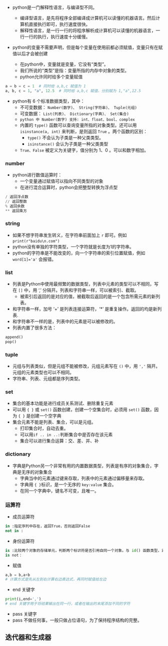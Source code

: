 - python是一门解释性语言，与编译型不同。
    + 编译型语言，是先将程序全部编译成计算机可以读懂的机器语言。然后计算机直接执行即可，执行速度很快。
    + 解释性语言，是一行一行的将程序解析成计算机可以读懂的机器语言，一行一行的执行，执行速度十分缓慢。

- python的变量不需要声明，但是每个变量在使用前都必须赋值，变量只有在赋值以后才会被创建
    + 在python中，变量就是变量，它没有“类型”。
    + 我们所说的“类型”是指：变量所指的内存中对象的类型。
    + python允许同时给多个变量赋值
```py
a = b = c = 1  # 同时给 a,b,c 赋值为 1
a, b, c = 1, "a", 12.5  # 同时给 a,b,c 赋值，分别赋为 1,"a",12.5
```

- python有 6 个标准数据类型，其中：
    + 不可变数据： `Number(数字)、 String(字符串)、 Tuple(元组)`
    + 可变数据： `List(列表)、 Dictionary(字典)、 Set(集合)`
    + `python 中 Number(数字) 支持: int、float、bool、complex`
    + 内置的 `type()` 函数可以查询变量所指的对象类型。还可以用 `isinstance(a, int)` 来判断，是则返回 `True` 。两个函数的区别：
        - `type()` 不会认为子类是一种父类类型。
        - `isinstance()` 会认为子类是一种父类类型
    + `True、False` 被定义为关键字，值分别为 1、0 。可以和数字相加。

### number
- python进行数值运算时：
    + 一个变量通过赋值可以指向不同类型的对象
    + 在进行混合运算时，python会把整型转换为浮点型
```py
/ 返回浮点数
// 返回整数
% 返回余数
** 返回乘方
```

### string
- 如果不想字符串发生转义，在字符串前面加上 `r` 即可。例如`print(r"baidu\n.com")`
- python没有单独的字符类型，一个字符就是长度为1的字符串。
- python的字符串是不能改变的，向一个字符串的索引位置赋值，例如 `word[1]='a'` 会报错。

### list
- 列表是Python中使用最频繁的数据类型，列表中元素的类型可以不相同，写在 `[]` 中，用 ‘,’ 分隔开。列表和字符串一样，可以被索引、截取。
    + 被索引后返回的是对应的值，被截取后返回的是一个包含所需元素的新列表。
- 和字符串一样，加号 ‘+’ 是列表连接运算符，‘*’ 是重复操作。返回的均是新列表.
- 和字符串不一样的是，列表中的元素是可以被修改的。
- 列表内置了很多方法：
```py
append()
pop()
```

### tuple
- 元组与列表类似，但是元组不能被修改，元组元素写在 `()` 中，用 `','` 隔开。元组的元素类型也可以不相同。
- 字符串、列表、元组都是序列类型。

### set
- 集合的基本功能是进行成员关系测试、删除重复元素
- 可以用 `{ }` 或 `set()` 函数创建，创建一个空集合时，必须用 `set()` 函数，因为 `{ }` 是创建一个空字典
- 集合元素不能是列表、集合，可以是元组。
    + 打印集合时，自动去重。
    + 可以用`if .. in ..:`判断集合中是否存在该元素
    + 集合可以进行集合运算：交、差、并、补

### dictionary
- 字典是Python另一个非常有用的内置数据类型，列表是有序的对象集合，字典是无序的对象集合
    + 字典当中的元素通过键来存取，列表中的元素通过偏移量来存取。
    + 字典用 `{ }`标识，是一个无序的 `key:value` 集合。
    + 在同一个字典中，键名不可变，且唯一。

### 运算符
- 成员运算符
```py
in :指定序列中存在，返回True，否则返回False
not in :
```

- 身份运算符
```py
is :比较两个对象的存储单元，判断两个标识符是否引用自同一个对象。与 id() 函数类型，id() 用于获取对象内存地址。
is not：
```

- 赋值
```py
a,b = b,a+b
# 计算方式是先从左到右计算右边表达式，再同时赋值给左边
```

- end 关键字
```py
print(i,end=',')
# end 关键字用于将结果输出在同一行，或者在输出的末尾添加不同的字符
```

- pass 关键字
- pass 不做任何事，一般只做占位语句，为了保持程序结构的完整。

## 迭代器和生成器
